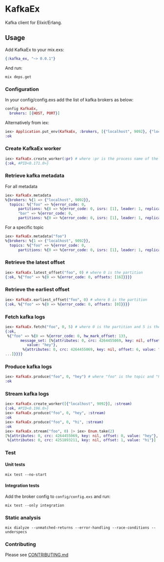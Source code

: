 KafkaEx
========

Kafka client for Elixir/Erlang.

Usage
-----

Add KafkaEx to your mix.exs:

```elixir
{:kafka_ex, "~> 0.0.1"}
```

And run:

```
mix deps.get
```

### Configuration

In your config/config.exs add the list of kafka brokers as below:
```elixir
config KafkaEx,
  brokers: [{HOST, PORT}]
```

Alternatively from iex:
```elixir
iex> Application.put_env(KafkaEx, :brokers, [{"localhost", 9092}, {"localhost", 9093}])
:ok
```

### Create KafkaEx worker
```elixir
iex> KafkaEx.create_worker(:pr) # where :pr is the process name of the created worker
{:ok, #PID<0.171.0>}
```

### Retrieve kafka metadata
For all metadata

```elixir
iex> KafkaEx.metadata
%{brokers: %{1 => {"localhost", 9092}},
  topics: %{"foo" => %{error_code: 0,
      partitions: %{0 => %{error_code: 0, isrs: [1], leader: 1, replicas: [1]}}},
      "bar" => %{error_code: 0,
      partitions: %{0 => %{error_code: 0, isrs: [1], leader: 1, replicas: [1]}}}}}
```

For a specific topic

```elixir
iex> KafkaEx.metadata("foo")
%{brokers: %{1 => {"localhost", 9092}},
  topics: %{"foo" => %{error_code: 0,
      partitions: %{0 => %{error_code: 0, isrs: [1], leader: 1, replicas: [1]}}}}}
```

### Retrieve the latest offset

```elixir
iex> KafkaEx.latest_offset("foo", 0) # where 0 is the partition
{:ok, %{"foo" => %{0 => %{error_code: 0, offsets: [16]}}}}
```

### Retrieve the earliest offset

```elixir
iex> KafkaEx.earliest_offset("foo", 0) # where 0 is the partition
{:ok, %{"foo" => %{0 => %{error_code: 0, offsets: [0]}}}}
```

### Fetch kafka logs

```elixir
iex> KafkaEx.fetch("foo", 0, 5) # where 0 is the partition and 5 is the offset we want to start fetching from
{:ok,
 %{"foo" => %{0 => %{error_code: 0, hw_mark_offset: 133,
       message_set: [%{attributes: 0, crc: 4264455069, key: nil, offset: 5,
          value: "hey"},
        %{attributes: 0, crc: 4264455069, key: nil, offset: 6, value: "hey"},
...]}}}}
```

### Produce kafka logs

```elixir
iex> KafkaEx.produce("foo", 0, "hey") # where "foo" is the topic and "hey" is the message
:ok
```

### Stream kafka logs

```elixir
iex> KafkaEx.create_worker([{"localhost", 9092}], :stream)
{:ok, #PID<0.196.0>}
iex> KafkaEx.produce("foo", 0, "hey", :stream)
:ok
iex> KafkaEx.produce("foo", 0, "hi", :stream)
:ok
iex> KafkaEx.stream("foo", 0) |> iex> Enum.take(2)
[%{attributes: 0, crc: 4264455069, key: nil, offset: 0, value: "hey"},
 %{attributes: 0, crc: 4251893211, key: nil, offset: 1, value: "hi"}]
```


### Test

#### Unit tests
```
mix test --no-start
```

#### Integration tests
Add the broker config to `config/config.exs` and run:
```
mix test --only integration
```

### Static analysis

```
mix dialyze --unmatched-returns --error-handling --race-conditions --underspecs
```

### Contributing
Please see [CONTRIBUTING.md](CONTRIBUTING.md)

